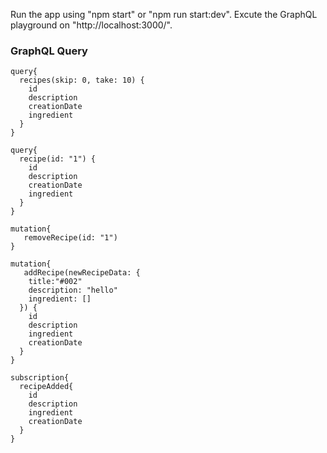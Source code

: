 Run the app using "npm start" or "npm run start:dev".
Excute the GraphQL playground on "http://localhost:3000/".

### GraphQL Query

```
query{
  recipes(skip: 0, take: 10) {
    id
    description
    creationDate
    ingredient
  }
}

query{
  recipe(id: "1") {
    id
    description
    creationDate
    ingredient
  }
}
```

```
mutation{
   removeRecipe(id: "1")
}

mutation{
   addRecipe(newRecipeData: {
    title:"#002"
    description: "hello"
    ingredient: []
  }) {
    id
    description
    ingredient
    creationDate
  }
}
```

```
subscription{
  recipeAdded{
    id
    description
    ingredient
    creationDate
  }
}
```
